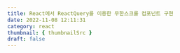 ```yaml
---
title: React에서 ReactQuery를 이용한 무한스크롤 컴포넌트 구현
date: 2022-11-08 12:11:31
category: react
thumbnail: { thumbnailSrc }
draft: false
---
```


